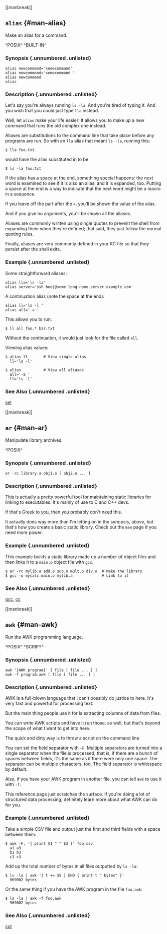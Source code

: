 [[manbreak]]
## `alias` {#man-alias}

Make an alias for a command.

^POSIX^ 
^BUILT-IN^

### Synopsis {.unnumbered .unlisted}

``` {.default}
alias newcommand='somecommand'
alias newcommand='somecommand '
alias newcommand
alias
```

### Description {.unnumbered .unlisted}

Let's say you're always running `ls -la`. And you're tired of typing it.
And you wish that you could just type `lla` instead.

Well, let `alias` make your life easier! It allows you to make up a new
command that runs the old complex one instead.

Aliases are substitutions to the command line that take place before any
programs are run. So with an `lla` alias that meant `ls -la`, running
this:

``` {.default}
$ lla foo.txt
```

would have the alias substituted in to be:

``` {.default}
$ ls -la foo.txt
```

If the alias has a space at the end, something special happens: the next
word is examined to see if it is also an alias, and it is expanded, too.
Putting a space at the end is a way to indicate that the next word might
be a macro in a sequence.

If you leave off the part after the `=`, you'll be shown the value of
the alias.

And if you give no arguments, you'll be shown all the aliases.

Aliases are commonly written using single quotes to prevent the shell
from expanding them when they're defined; that said, they just follow
the normal quoting rules.

Finally, aliases are very commonly defined in your RC file so that they
persist after the shell exits.

### Example {.unnumbered .unlisted}

Some straightforward aliases:

``` {.default}
alias lla='ls -la'
alias server='ssh beej@some.long.name.server.example.com'
```

A continuation alias (note the space at the end):

``` {.default}
alias ll='ls -l '
alias all='-a '
```

This allows you to run:

``` {.default}
$ ll all foo.* bar.txt
```

Without the continuation, it would just look for the file called `all`.

Viewing alias values:

``` {.default}
$ alias ll       # View single alias
  ll='ls -l'

$ alias          # View all aliases
  all='-a '
  ll='ls -l'
```

### See Also {.unnumbered .unlisted}

[set](#man-set)

<!-- ================================================================ -->

[[manbreak]]
## `ar` {#man-ar}

Manipulate library archives.

^POSIX^ 

### Synopsis {.unnumbered .unlisted}

``` {.default}
ar -rc library.a obj1.o [ obj2.o ... ]
```

### Description {.unnumbered .unlisted}

This is actually a pretty powerful tool for maintaining static libraries
for linking to executables. It's mainly of use to C and C++ devs.

If that's Greek to you, then you probably don't need this.

It actually does way more than I'm letting on in the synopsis, above,
but that's how you create a basic static library. Check out the `man`
page if you need more power.

### Example {.unnumbered .unlisted}

This example builds a static library made up a number of object files
and then links it to a `main.o` object file with `gcc`.

``` {.default}
$ ar -rc mylib.a add.o sub.o mult.o div.o  # Make the library
$ gcc -o mycalc main.o mylib.a             # Link to it
```

### See Also {.unnumbered .unlisted}

[gcc](#man-gcc),
[cc](#man-cc)

<!-- ================================================================ -->

[[manbreak]]
## `awk` {#man-awk}

Run the AWK programming language.

^POSIX^ 
^SCRIPT^

### Synopsis {.unnumbered .unlisted}

``` {.default}
awk '[AWK program]' [ file [ file ... ] ]
awk -f program.awk [ file [ file ... ] ]
```

### Description {.unnumbered .unlisted}

AWK is a full-blown language that I can't possibly do justice to here.
It's very fast and powerful for processing text.

But the main thing people use it for is extracting columns of data from
files.

You can write AWK scripts and have it run those, as well, but that's
beyond the scope of what I want to get into here.

The quick and dirty way is to throw a script on the command line

You can set the field separator with `-F`. Multiple separators are
turned into a single separator when the file is processed; that is, if
there are a bunch of spaces between fields, it's the same as if there
were only one space. The separator can be multiple characters, too. The
field separator is whitespace by default.

Also, if you have your AWK program in another file, you can tell `awk`
to use it with `-f`.

This reference page just scratches the surface. If you're doing a lot of
structured data processing, definitely learn more about what AWK can do
for you.

### Example {.unnumbered .unlisted}

Take a simple CSV file and output just the first and third fields with a
space between them:

``` {.default}
$ awk -F, '{ print $1 " " $3 }' foo.csv
  a1 a3
  b1 b3
  c1 c3
```

Add up the total number of bytes in all files outputted by `ls -la`:

``` {.default}
$ ls -la | awk '{ t += $5 } END { print t " bytes" }'
  969002 bytes
```

Or the same thing if you have the AWK program in the file `foo.awk`:

``` {.default}
$ ls -la | awk -f foo.awk
  969002 bytes
```

### See Also {.unnumbered .unlisted}

[cut](#man-cut)

<!-- ================================================================ -->

<!--

[[manbreak]]
## `x` {#man-x}

One line description.

^POSIX^ 
^BUILT-IN^
^SCRIPT^

### Synopsis {.unnumbered .unlisted}

``` {.default}
```

### Description {.unnumbered .unlisted}

### Example {.unnumbered .unlisted}

``` {.default}
```

### See Also {.unnumbered .unlisted}

[x](#man-x)

-->
